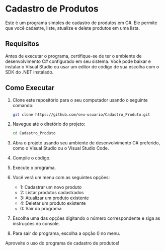 
# Cadastro de Produtos

Este é um programa simples de cadastro de produtos em C#. Ele permite que você cadastre, liste, atualize e delete produtos em uma lista.

## Requisitos

Antes de executar o programa, certifique-se de ter o ambiente de desenvolvimento C# configurado em seu sistema. Você pode baixar e instalar o Visual Studio ou usar um editor de código de sua escolha com o SDK do .NET instalado.

## Como Executar

1. Clone este repositório para o seu computador usando o seguinte comando:

   ```bash
   git clone https://github.com/seu-usuario/Cadastro_Produto.git
   ```

2. Navegue até o diretório do projeto:

   ```bash
   cd Cadastro_Produto
   ```

3. Abra o projeto usando seu ambiente de desenvolvimento C# preferido, como o Visual Studio ou o Visual Studio Code.

4. Compile o código.

5. Execute o programa.

6. Você verá um menu com as seguintes opções:
   - 1: Cadastrar um novo produto
   - 2: Listar produtos cadastrados
   - 3: Atualizar um produto existente
   - 4: Deletar um produto existente
   - 0: Sair do programa

7. Escolha uma das opções digitando o número correspondente e siga as instruções no console.

8. Para sair do programa, escolha a opção 0 no menu.

Aproveite o uso do programa de cadastro de produtos!
